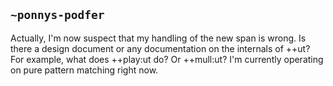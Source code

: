 ## `~ponnys-podfer`
Actually, I'm now suspect that my handling of the new span is wrong. Is there a design document or any documentation on the internals of ++ut? For example, what does ++play:ut do? Or ++mull:ut? I'm currently operating on pure pattern matching right now.